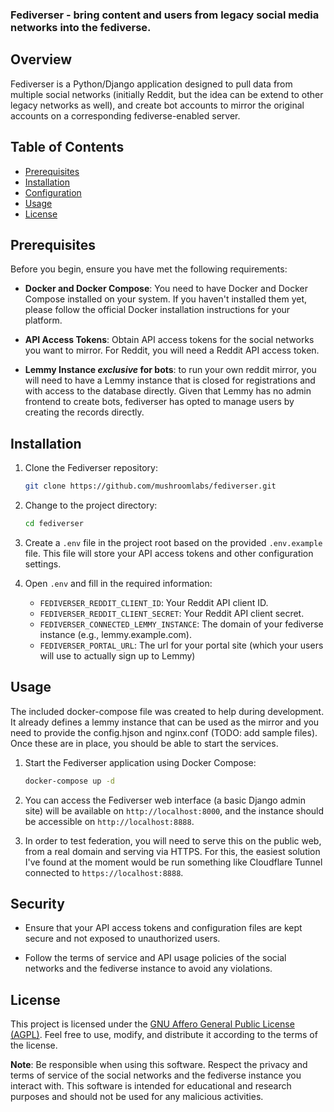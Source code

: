 ### Fediverser - bring content and users from legacy social media networks into the fediverse.

## Overview

Fediverser is a Python/Django application designed to pull data from
multiple social networks (initially Reddit, but the idea can be extend
to other legacy networks as well), and create bot accounts to mirror
the original accounts on a corresponding fediverse-enabled server.

## Table of Contents

- [Prerequisites](#prerequisites)
- [Installation](#installation)
- [Configuration](#configuration)
- [Usage](#usage)
- [License](#license)

## Prerequisites

Before you begin, ensure you have met the following requirements:

- **Docker and Docker Compose**: You need to have Docker and Docker Compose installed on your system. If you haven't installed them yet, please follow the official Docker installation instructions for your platform.

- **API Access Tokens**: Obtain API access tokens for the social networks you want to mirror. For Reddit, you will need a Reddit API access token.

- **Lemmy Instance *exclusive* for bots**: to run your own reddit mirror, you will need to have a Lemmy instance that is closed for registrations and with access to the database directly. Given that Lemmy has no admin frontend to create bots, fediverser has opted to manage users by creating the records directly.

## Installation

1. Clone the Fediverser repository:

   ```bash
   git clone https://github.com/mushroomlabs/fediverser.git
   ```

2. Change to the project directory:

   ```bash
   cd fediverser
   ```

3. Create a `.env` file in the project root based on the provided `.env.example` file. This file will store your API access tokens and other configuration settings.

4. Open `.env` and fill in the required information:


   - `FEDIVERSER_REDDIT_CLIENT_ID`: Your Reddit API client ID.
   - `FEDIVERSER_REDDIT_CLIENT_SECRET`: Your Reddit API client secret.
   - `FEDIVERSER_CONNECTED_LEMMY_INSTANCE`: The domain of your fediverse instance (e.g., lemmy.example.com).
   - `FEDIVERSER_PORTAL_URL`: The url for your portal site (which your users will use to actually sign up to Lemmy)

## Usage

The included docker-compose file was created to help during
development. It already defines a lemmy instance that can be used as
the mirror and you need to provide the config.hjson and nginx.conf
(TODO: add sample files). Once these are in place, you should be able
to start the services.

1. Start the Fediverser application using Docker Compose:

   ```bash
   docker-compose up -d
   ```

1. You can access the Fediverser web interface (a basic Django admin site) will be available on `http://localhost:8000`, and the instance should be accessible on `http://localhost:8888`.

1. In order to test federation, you will need to serve this on the public web, from a real domain and serving via HTTPS. For this, the easiest solution I've found at the moment would be run something like Cloudflare Tunnel connected to `https://localhost:8888`.

## Security

- Ensure that your API access tokens and configuration files are kept secure and not exposed to unauthorized users.

- Follow the terms of service and API usage policies of the social networks and the fediverse instance to avoid any violations.

## License

This project is licensed under the [GNU Affero General Public License (AGPL)](LICENSE-AGPL-3.0). Feel free to use, modify, and distribute it according to the terms of the license.

**Note**: Be responsible when using this software. Respect the privacy and terms of service of the social networks and the fediverse instance you interact with. This software is intended for educational and research purposes and should not be used for any malicious activities.
